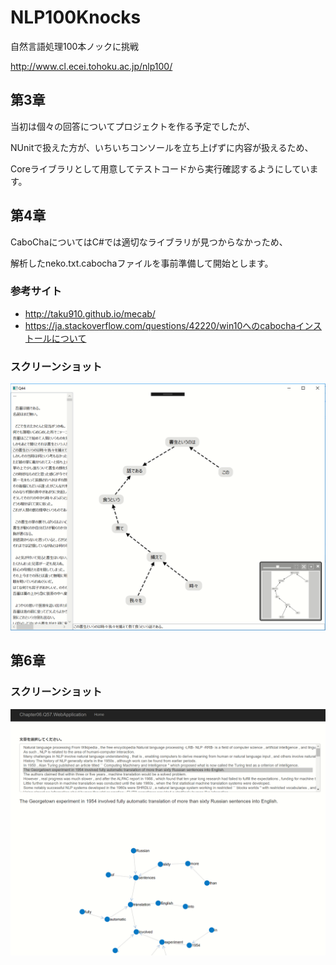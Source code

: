 # NLP100Knocks
自然言語処理100本ノックに挑戦

http://www.cl.ecei.tohoku.ac.jp/nlp100/


## 第3章
当初は個々の回答についてプロジェクトを作る予定でしたが、

NUnitで扱えた方が、いちいちコンソールを立ち上げずに内容が扱えるため、

Coreライブラリとして用意してテストコードから実行確認するようにしています。


## 第4章
CaboChaについてはC#では適切なライブラリが見つからなかっため、
 
解析したneko.txt.cabochaファイルを事前準備して開始とします。

### 参考サイト
- http://taku910.github.io/mecab/
- https://ja.stackoverflow.com/questions/42220/win10へのcabochaインストールについて

### スクリーンショット

![スクリーンショット](https://github.com/rimever/NLP100Knocks/blob/master/Chapter05.Q44/ScreenShots/Q44.PNG)


## 第6章

### スクリーンショット

![スクリーンショット](https://github.com/rimever/NLP100Knocks/blob/master/Chapter06.Q57.WebApplication/ScreenShots/ScreenShot001.PNG)
